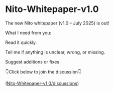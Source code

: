 # Nito-Whitepaper-v1.0


The new Nito whitepaper (v1.0 – July 2025) is out!

What I need from you:

Read it quickly.

Tell me if anything is unclear, wrong, or missing.

Suggest additions or fixes




👇Click below to join the discussion👇

  ([Nito-Whitepaper-v1.0/discussions](https://github.com/NitoNetwork/Nito-Whitepaper-v1.0/discussions/1))
